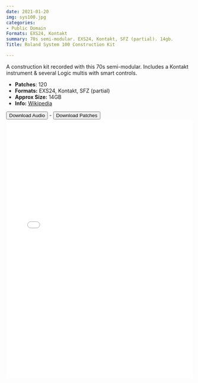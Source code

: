 ```yaml
---
date: 2021-01-20
img: sys100.jpg
categories:
- Public Domain
Formats: EXS24, Kontakt
summary: 70s semi-modular. EXS24, Kontakt, SFZ (partial). 14gb.
Title: Roland System 100 Construction Kit

---
```

A construction kit recorded with this 70s semi-modular. Includes a Kontakt instrument & several Logic multis with smart controls.

-   **Patches**: 120
-   **Formats:** EXS24, Kontakt, SFZ (partial)
-   **Approx Size:** 14GB
-   **Info:** [Wikipedia](https://en.wikipedia.org/wiki/Roland_System_100)

<div class="buttons"> <a href="https://www.dropbox.com/sh/quuxgpyqd8bbba8/AADagGRUP6UGlLYKOklm7o03a?dl=0"> <button>Download Audio</button></a> - <a href="https://github.com/publicsamples/Roland-System-100-Construction-Kit"> <button>Download Patches</button></a></div>





<iframe width="100%" height="700px" src="/Demos/demos/sys101.html" scrolling="no" frameborder="0" allow="accelerometer; autoplay; clipboard-write; encrypted-media; gyroscope; picture-in-picture" allowfullscreen></iframe>
